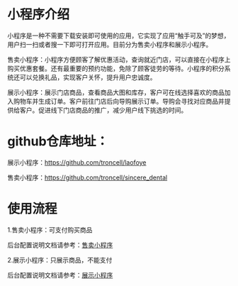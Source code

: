 # 小程序介绍
小程序是一种不需要下载安装即可使用的应用，它实现了应用“触手可及”的梦想，用户扫一扫或者搜一下即可打开应用。目前分为售卖小程序和展示小程序。

售卖小程序：小程序方便顾客了解优惠活动，查询就近门店，可以直接在小程序上购买优惠套餐。还有最重要的预约功能，免除了顾客徒劳的等待。小程序的积分系统还可以兑换礼品，实现客户关怀，提升用户忠诚度。

展示小程序：展示门店商品，查看商品大图和库存，客户可在线选择喜欢的商品加入购物车并生成订单。客户前往门店后向导购展示订单。导购会寻找对应商品并提供给客户。促进线下门店商品的推广，减少用户线下挑选的时间。

# github仓库地址：


展示小程序：https://github.com/troncell/laofoye

售卖小程序：https://github.com/troncell/sincere_dental


# 使用流程

1.售卖小程序：可支付购买商品

后台配置说明文档请参考：[售卖小程序](https://github.com/troncell/SensingDocs/blob/main/Docs/MiniProcedure/%E5%94%AE%E5%8D%96%E5%B0%8F%E7%A8%8B%E5%BA%8F.md)

2.展示小程序：只展示商品，不能支付

后台配置说明文档请参考：[展示小程序](https://github.com/troncell/SensingDocs/blob/main/Docs/MiniProcedure/%E5%B1%95%E7%A4%BA%E5%B0%8F%E7%A8%8B%E5%BA%8F.md)
